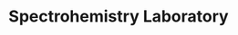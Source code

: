 ---
title: "Spectrohemistry Laboratory"
draft: false

# page title background image
bg_image: "images/banner/bg1.jpg"

# meta description ~100 letters in Japanese
description : "None"

# Research image
image: "images/labs/flask.jpg"

# interest

# taxonomy
la_categories: "Molecular Chemistry" # 分子化学 | 物質化学 | 反応化学
keywords: ["None", "None", "None"]

# faculties; label: true name and title
faculties:
- id: tang
  name: Prof. Jian Tang


# contact info
contact:
- icon: ti-email
  link: mailto:jtang@okayama-u.ac.jp
  name: jtang@okayama-u.ac.jp


- name : "Spectrohemistry Laboratory (Group Website)"
  icon : "ti-world" # icon pack : https://themify.me/themify-icons
  link : "http://chem.okayama-u.ac.jp/~spectro/home_jp3.htm"

- name : "3-1-1 Tsushima-Naka, Kita Ward, Okayama City, Okayama 700-8530"
  icon : "ti-location-pin" # icon pack : https://themify.me/themify-icons
  link : "#"

# type
type: "laboratory"
---